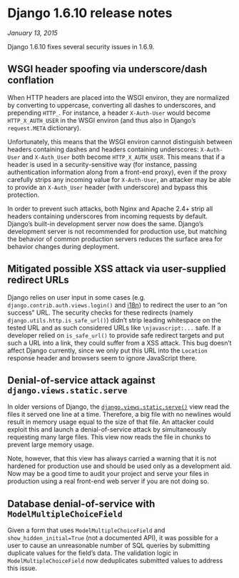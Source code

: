 # Django 1.6.10 release notes

*January 13, 2015*

Django 1.6.10 fixes several security issues in 1.6.9.

## WSGI header spoofing via underscore/dash conflation

When HTTP headers are placed into the WSGI environ, they are normalized by
converting to uppercase, converting all dashes to underscores, and prepending
`HTTP_`. For instance, a header `X-Auth-User` would become
`HTTP_X_AUTH_USER` in the WSGI environ (and thus also in Django’s
`request.META` dictionary).

Unfortunately, this means that the WSGI environ cannot distinguish between
headers containing dashes and headers containing underscores: `X-Auth-User`
and `X-Auth_User` both become `HTTP_X_AUTH_USER`. This means that if a
header is used in a security-sensitive way (for instance, passing
authentication information along from a front-end proxy), even if the proxy
carefully strips any incoming value for `X-Auth-User`, an attacker may be
able to provide an `X-Auth_User` header (with underscore) and bypass this
protection.

In order to prevent such attacks, both Nginx and Apache 2.4+ strip all headers
containing underscores from incoming requests by default. Django’s built-in
development server now does the same. Django’s development server is not
recommended for production use, but matching the behavior of common production
servers reduces the surface area for behavior changes during deployment.

## Mitigated possible XSS attack via user-supplied redirect URLs

Django relies on user input in some cases (e.g.
`django.contrib.auth.views.login()` and [i18n](../topics/i18n/index.md))
to redirect the user to an “on success” URL. The security checks for these
redirects (namely `django.utils.http.is_safe_url()`) didn’t strip leading
whitespace on the tested URL and as such considered URLs like
`\njavascript:...` safe. If a developer relied on `is_safe_url()` to
provide safe redirect targets and put such a URL into a link, they could suffer
from a XSS attack. This bug doesn’t affect Django currently, since we only put
this URL into the `Location` response header and browsers seem to ignore
JavaScript there.

## Denial-of-service attack against `django.views.static.serve`

In older versions of Django, the [`django.views.static.serve()`](../ref/views.md#django.views.static.serve) view read
the files it served one line at a time. Therefore, a big file with no newlines
would result in memory usage equal to the size of that file. An attacker could
exploit this and launch a denial-of-service attack by simultaneously requesting
many large files. This view now reads the file in chunks to prevent large
memory usage.

Note, however, that this view has always carried a warning that it is not
hardened for production use and should be used only as a development aid. Now
may be a good time to audit your project and serve your files in production
using a real front-end web server if you are not doing so.

## Database denial-of-service with `ModelMultipleChoiceField`

Given a form that uses `ModelMultipleChoiceField` and
`show_hidden_initial=True` (not a documented API), it was possible for a user
to cause an unreasonable number of SQL queries by submitting duplicate values
for the field’s data. The validation logic in `ModelMultipleChoiceField` now
deduplicates submitted values to address this issue.

